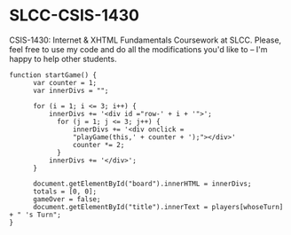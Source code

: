 # SLCC-CSIS-1430
CSIS-1430: Internet & XHTML Fundamentals Coursework at SLCC. Please, feel free to use my code and do all the modifications you'd like to – I'm happy to help other students.

```
function startGame() {
      var counter = 1;
      var innerDivs = "";
        
      for (i = 1; i <= 3; i++) {
          innerDivs += '<div id ="row-' + i + '">';
            for (j = 1; j <= 3; j++) {
                innerDivs += '<div onclick = 
                "playGame(this,' + counter + ');"></div>'
                counter *= 2;
            }
          innerDivs += '</div>';
      }
      
      document.getElementById("board").innerHTML = innerDivs;
      totals = [0, 0];
      gameOver = false;
      document.getElementById("title").innerText = players[whoseTurn] + " 's Turn";
}
```
